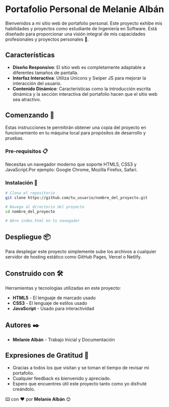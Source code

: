 # Portafolio Personal de Melanie Albán

Bienvenidos a mi sitio web de portafolio personal. Este proyecto exhibe mis habilidades y proyectos como estudiante de Ingeniería en Software. Está diseñado para proporcionar una visión integral de mis capacidades profesionales y proyectos personales 💼.

## Características

- **Diseño Responsivo**: El sitio web es completamente adaptable a diferentes tamaños de pantalla.
- **Interfaz Interactiva**: Utiliza Unicons y Swiper JS para mejorar la interacción del usuario.
- **Contenido Dinámico**: Características como la introducción escrita dinámica y la sección interactiva del portafolio hacen que el sitio web sea atractivo.
## Comenzando 🚀

Estas instrucciones te permitirán obtener una copia del proyecto en funcionamiento en tu máquina local para propósitos de desarrollo y pruebas.

### Pre-requisitos 📋

Necesitas un navegador moderno que soporte HTML5, CSS3 y JavaScript.Por ejemplo: Google Chrome, Mozilla Firefox, Safari.


### Instalación 🔧

```bash
# Clona el repositorio
git clone https://github.com/tu_usuario/nombre_del_proyecto.git

# Navega al directorio del proyecto
cd nombre_del_proyecto

# Abre index.html en tu navegador
```
## Despliegue 📦

Para desplegar este proyecto simplemente sube los archivos a cualquier servidor de hosting estático como GitHub Pages, Vercel o Netlify.

## Construido con 🛠️

Herramientas y tecnologías utilizadas en este proyecto:

- **HTML5** - El lenguaje de marcado usado
- **CSS3** - El lenguaje de estilos usado
- **JavaScript** - Usado para interactividad

## Autores ✒️

- **Melanie Albán** - Trabajo Inicial y Documentación

## Expresiones de Gratitud 🎁

- Gracias a todos los que visitan y se toman el tiempo de revisar mi portafolio. 
- Cualquier feedback es bienvenido y apreciado.
- Espero que encuentres útil este proyecto tanto como yo disfruté creándolo.

⌨️ con ❤️ por **Melanie Albán** 😊

